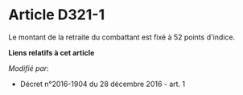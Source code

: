 # Article D321-1

Le montant de la retraite du combattant est fixé à 52 points d'indice.

**Liens relatifs à cet article**

_Modifié par_:

  - Décret n°2016-1904 du 28 décembre 2016 - art. 1
